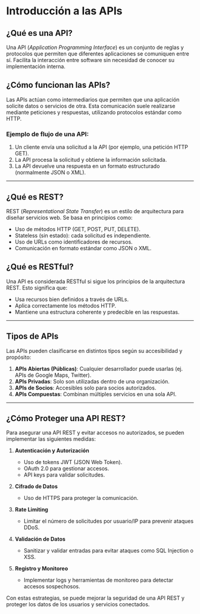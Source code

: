 # Introducción a las APIs

## ¿Qué es una API?
Una API (*Application Programming Interface*) es un conjunto de reglas y protocolos que permiten que diferentes aplicaciones se comuniquen entre sí. Facilita la interacción entre software sin necesidad de conocer su implementación interna.

## ¿Cómo funcionan las APIs?
Las APIs actúan como intermediarios que permiten que una aplicación solicite datos o servicios de otra. Esta comunicación suele realizarse mediante peticiones y respuestas, utilizando protocolos estándar como HTTP.

### Ejemplo de flujo de una API:
1. Un cliente envía una solicitud a la API (por ejemplo, una petición HTTP GET).
2. La API procesa la solicitud y obtiene la información solicitada.
3. La API devuelve una respuesta en un formato estructurado (normalmente JSON o XML).

---

## ¿Qué es REST?
REST (*Representational State Transfer*) es un estilo de arquitectura para diseñar servicios web. Se basa en principios como:
- Uso de métodos HTTP (GET, POST, PUT, DELETE).
- Stateless (sin estado): cada solicitud es independiente.
- Uso de URLs como identificadores de recursos.
- Comunicación en formato estándar como JSON o XML.

## ¿Qué es RESTful?
Una API es considerada RESTful si sigue los principios de la arquitectura REST. Esto significa que:
- Usa recursos bien definidos a través de URLs.
- Aplica correctamente los métodos HTTP.
- Mantiene una estructura coherente y predecible en las respuestas.

---

## Tipos de APIs
Las APIs pueden clasificarse en distintos tipos según su accesibilidad y propósito:

1. **APIs Abiertas (Públicas)**: Cualquier desarrollador puede usarlas (ej. APIs de Google Maps, Twitter).
2. **APIs Privadas**: Solo son utilizadas dentro de una organización.
3. **APIs de Socios**: Accesibles solo para socios autorizados.
4. **APIs Compuestas**: Combinan múltiples servicios en una sola API.

---

## ¿Cómo Proteger una API REST?
Para asegurar una API REST y evitar accesos no autorizados, se pueden implementar las siguientes medidas:

1. **Autenticación y Autorización**
   - Uso de tokens JWT (JSON Web Token).
   - OAuth 2.0 para gestionar accesos.
   - API keys para validar solicitudes.

2. **Cifrado de Datos**
   - Uso de HTTPS para proteger la comunicación.
   
3. **Rate Limiting**
   - Limitar el número de solicitudes por usuario/IP para prevenir ataques DDoS.

4. **Validación de Datos**
   - Sanitizar y validar entradas para evitar ataques como SQL Injection o XSS.

5. **Registro y Monitoreo**
   - Implementar logs y herramientas de monitoreo para detectar accesos sospechosos.

Con estas estrategias, se puede mejorar la seguridad de una API REST y proteger los datos de los usuarios y servicios conectados.

